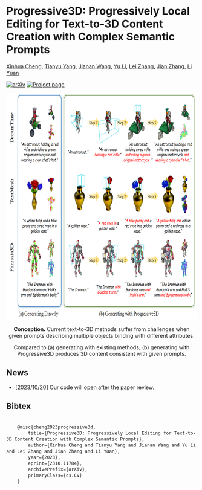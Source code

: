 # Progressive3D: Progressively Local Editing for Text-to-3D Content Creation with Complex Semantic Prompts
[Xinhua Cheng](https://cxh0519.github.io/),
[Tianyu Yang](https://tianyu-yang.com),
[Jianan Wang](https://scholar.google.com/citations?user=mt5mvZ8AAAAJ),
[Yu Li](https://yu-li.github.io/),
[Lei Zhang](https://www.leizhang.org),
[Jian Zhang](https://jianzhang.tech/),
[Li Yuan](https://yuanli2333.github.io/)

[![arXiv](https://img.shields.io/badge/ArXiv-2310.11784-red)](https://arxiv.org/abs/2310.11784)
[![Project page](https://img.shields.io/badge/Project-Page-brightgreen)](https://cxh0519.github.io/projects/Progressive3D/)

<p align="center">
  <img src="images/conception.png" height=600>
</p>

<div align="center">
<b>Conception.</b> Current text-to-3D methods suffer from challenges when given prompts describing multiple objects binding with different attributes. 

Compared to (a) generating with existing methods, (b) generating with Progressive3D produces 3D content consistent with given prompts.
</div>

## News

- [2023/10/20] Our code will open after the paper review. 

## Bibtex

<pre><code>
    @misc{cheng2023progressive3d,
        title={Progressive3D: Progressively Local Editing for Text-to-3D Content Creation with Complex Semantic Prompts}, 
        author={Xinhua Cheng and Tianyu Yang and Jianan Wang and Yu Li and Lei Zhang and Jian Zhang and Li Yuan},
        year={2023},
        eprint={2310.11784},
        archivePrefix={arXiv},
        primaryClass={cs.CV}
    }
</code></pre>